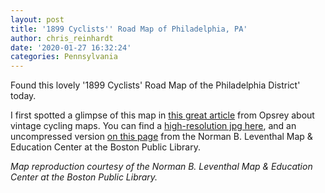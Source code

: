 ```yaml
---
layout: post
title: '1899 Cyclists'' Road Map of Philadelphia, PA'
author: chris_reinhardt
date: '2020-01-27 16:32:24'
categories: Pennsylvania
---
```

Found this lovely '1899 Cyclists' Road Map of the Philadelphia District' today.  

I first spotted a glimpse of this map in [this great article](https://www.osprey.com/stories/vintage-cycling-maps/) from Opsrey about vintage cycling maps.  You can find a [high-resolution jpg here](), and an uncompressed version [on this page](https://collections.leventhalmap.org/search/commonwealth:4m90fd265https://collections.leventhalmap.org/search/commonwealth:4m90fd265) from the Norman B. Leventhal Map & Education Center at the Boston Public Library.

*Map reproduction courtesy of the Norman B. Leventhal Map & Education Center at the Boston Public Library.*
